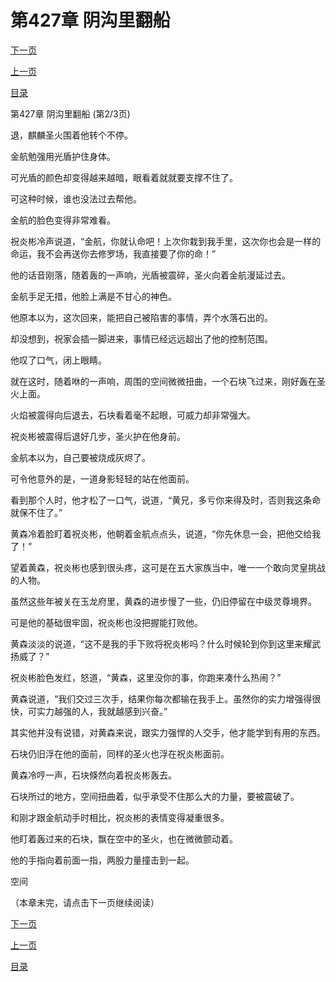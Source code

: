 <h1>第427章   阴沟里翻船</h1>
            <div><p><a href="./1280_%E7%AC%AC427%E7%AB%A0_%E9%98%B4%E6%B2%9F%E9%87%8C%E7%BF%BB%E8%88%B9.md">下一页</a></p><p><a href="./1278_%E7%AC%AC427%E7%AB%A0_%E9%98%B4%E6%B2%9F%E9%87%8C%E7%BF%BB%E8%88%B9.md">上一页</a></p><p><a href="../">目录</a></p></div>
            <div><p>第427章   阴沟里翻船 (第2/3页)</p><p>退，麒麟圣火围着他转个不停。</p><p>金航勉强用光盾护住身体。</p><p>可光盾的颜色却变得越来越暗，眼看着就就要支撑不住了。</p><p>可这种时候，谁也没法过去帮他。</p><p>金航的脸色变得非常难看。</p><p>祝炎彬冷声说道，“金航，你就认命吧！上次你栽到我手里，这次你也会是一样的命运，我不会再送你去修罗场，我直接要了你的命！”</p><p>他的话音刚落，随着轰的一声响，光盾被震碎，圣火向着金航漫延过去。</p><p>金航手足无措，他脸上满是不甘心的神色。</p><p>他原本以为，这次回来，能把自己被陷害的事情，弄个水落石出的。</p><p>却没想到，祝家会插一脚进来，事情已经远远超出了他的控制范围。</p><p>他叹了口气，闭上眼睛。</p><p>就在这时，随着咻的一声响，周围的空间微微扭曲，一个石块飞过来，刚好轰在圣火上面。</p><p>火焰被震得向后退去，石块看着毫不起眼，可威力却非常强大。</p><p>祝炎彬被震得后退好几步，圣火护在他身前。</p><p>金航本以为，自己要被烧成灰烬了。</p><p>可令他意外的是，一道身影轻轻的站在他面前。</p><p>看到那个人时，他才松了一口气，说道，“黄兄，多亏你来得及时，否则我这条命就保不住了。”</p><p>黄森冷着脸盯着祝炎彬，他朝着金航点点头，说道，“你先休息一会，把他交给我了！”</p><p>望着黄森，祝炎彬也感到很头疼，这可是在五大家族当中，唯一一个敢向灵皇挑战的人物。</p><p>虽然这些年被关在玉龙府里，黄森的进步慢了一些，仍旧停留在中级灵尊境界。</p><p>可是他的基础很牢固，祝炎彬也没把握能打败他。</p><p>黄森淡淡的说道，“这不是我的手下败将祝炎彬吗？什么时候轮到你到这里来耀武扬威了？”</p><p>祝炎彬脸色发红，怒道，“黄森，这里没你的事，你跑来凑什么热闹？”</p><p>黄森说道，“我们交过三次手，结果你每次都输在我手上。虽然你的实力增强得很快，可实力越强的人，我就越感到兴奋。”</p><p>其实他并没有说错，对黄森来说，跟实力强悍的人交手，他才能学到有用的东西。</p><p>石块仍旧浮在他的面前，同样的圣火也浮在祝炎彬面前。</p><p>黄森冷哼一声，石块倏然向着祝炎彬轰去。</p><p>石块所过的地方，空间扭曲着，似乎承受不住那么大的力量，要被震破了。</p><p>和刚才跟金航动手时相比，祝炎彬的表情变得凝重很多。</p><p>他盯着轰过来的石块，飘在空中的圣火，也在微微颤动着。</p><p>他的手指向着前面一指，两股力量撞击到一起。</p><p>空间</p><p>（本章未完，请点击下一页继续阅读）</p></div>
            <div><p><a href="./1280_%E7%AC%AC427%E7%AB%A0_%E9%98%B4%E6%B2%9F%E9%87%8C%E7%BF%BB%E8%88%B9.md">下一页</a></p><p><a href="./1278_%E7%AC%AC427%E7%AB%A0_%E9%98%B4%E6%B2%9F%E9%87%8C%E7%BF%BB%E8%88%B9.md">上一页</a></p><p><a href="../">目录</a></p></div>